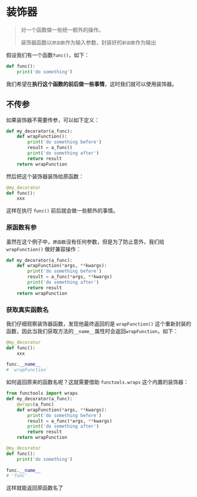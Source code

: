 # 装饰器

> 对一个函数做一些统一额外的操作。
>
> 装饰器函数以`原函数`作为输入参数，封装好的`新函数`作为输出

假设我们有一个函数`func()`，如下：

```python
def func():
    print('do something')
```

我们希望在**执行这个函数的前后做一些事情**，这时我们就可以使用装饰器。

## 不传参

如果装饰器不需要传参，可以如下定义：

```python
def my_decorator(a_func):
    def wrapFunction():
        print('do something before')
        result = a_func()
        print('do something after')
        return result
    return wrapFunction
```

然后把这个装饰器装饰给原函数：

```python
@my_decorator
def func():
    xxx
```

这样在执行 `func()` 前后就会做一些额外的事情。

### 原函数有参

虽然在这个例子中，`原函数`没有任何参数，但是为了防止意外，我们给 `wrapFunction()`  做好兼容操作：

```python
def my_decorator(a_func):
    def wrapFunction(*args, **kwargs):
        print('do something before')
        result = a_func(*args, **kwargs)
        print('do something after')
        return result
    return wrapFunction
```

### 获取真实函数名

我们仔细观察装饰器函数，发现他最终返回的是 `wrapFunction()` 这个重新封装的函数，因此当我们获取方法的`__name__`属性时会返回`wrapFunction`，如下：

```python
@my_decorator
def func():
    xxx
    
func.__name__
# `wrapFunction`
```

如何返回原来的函数名呢？这就需要借助 `functools.wraps` 这个内置的装饰器：

```python
from functools import wraps
def my_decorator(a_func):
    @wraps(a_func)
    def wrapFunction(*args, **kwargs):
        print('do something before')
        result = a_func(*args, **kwargs)
        print('do something after')
        return result
    return wrapFunction

@my_decorator
def func():
    print('do something')
    
func.__name__
# 'func'
```

这样就能返回原函数名了